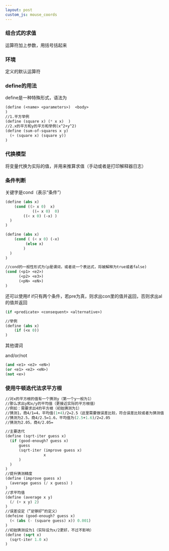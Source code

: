 ```yaml
---
layout: post
custom_js: mouse_coords
---
```

### 组合式的求值

运算符加上参数，用括号括起来



### 环境

定义的默认运算符



### define的用法

define是一种特殊形式，语法为

```scheme
(define (<name> <parameters>)  <body> 
)
//1.平方举例
(define (square x) (* x x)  )
//2.x的平方和y的平方和举例(x^2+y^2)
(define (sum-of-squares x y)
  (+ (square x) (square y))  
)
```



### 代换模型

将变量代换为实际的值，并用来推算求值（手动或者是打印解释器日志）



### 条件判断

关键字是cond（表示“条件”）

```scheme
(define (abs x)
	(cond ((> x 0)  x)
   			((= x 0)  0)
        ((< x 0) (-x) )
  )  
)

(define (abs x)
	(cond ( (< x 0) (-x)
         (else x) 
        )
  )  
)

//cond的一般性形式为(p是谓词，或者说一个表达式，将被解释为true或者false)
(cond (<p1> <e2>)
      (<p2> <e3>)
      (<pN> <eN>)
)
```

还可以使用if
if只有两个条件，若pre为真，则求出con里的值并返回，否则求出al的值并返回

```scheme
(if <predicate> <consequent> <alternative>)

//举例
(define (abs x)
	(if (<x 0))
)
```

其他谓词

and/or/not

```scheme
(and <e1> <e2> <eN>)
(or <e1> <e2> <eN>)
(not <e>)
```



### 使用牛顿迭代法求平方根

```scheme
//对x的平方根的值有一个猜测y（第一个y一般为1）
//那么求出y和x/y的平均值（更接近实际的平方根值）
//例如：需要求出4的平方根（初始猜测为1）
//猜测1，商4/1=4，平均值(1+4)/2=2.5（这里需要做误差比较，符合误差比较或者为猜测值就返回）
//猜测为2.5，商4/2.5=1.6，平均值为(2.5+1.6)/2=2.05
//猜测为2.05，商4/2.05=

//主要迭代
(define (sqrt-iter guess x)
  (if (good-enough? guess x)
      guess
      (sqrt-iter (improve guess x)
                 x
      )
  )
)
//提升猜测精度
(define (improve guess x)
  (average guess (/ x guess) )
)
//求平均值
(define (average x y)
  (/ (+ x y) 2)
)
//误差设定（”足够好“的定义）
(defeine (good-enough? guess x)
  (< (abs (- (square guess) x)) 0.001)
)
//初始猜测设为1（实际设为x/2更好，不过不影响）
(define (sqrt x)
  (sqrt-iter 1.0 x)
)
```

